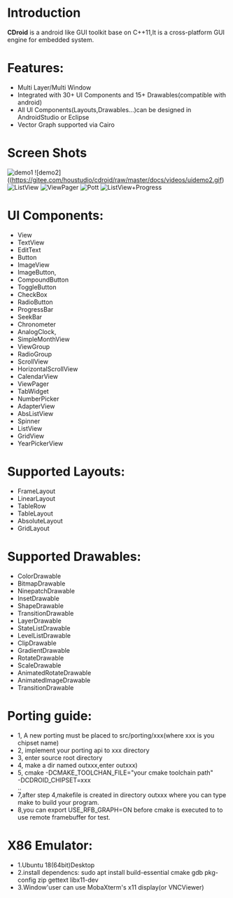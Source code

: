 # **Introduction**
**CDroid** is a android like GUI toolkit base on C++11,It is a cross-platform GUI engine for embedded system.

# **Features:**
* Multi Layer/Multi Window 
* Integrated with 30+ UI Components and 15+ Drawables(compatible with android)
* All UI Components(Layouts,Drawables...)can be designed in AndroidStudio or Eclipse 
* Vector Graph supported via Cairo
# **Screen Shots**
![demo1](https://gitee.com/houstudio/cdroid/raw/master/docs/videos/uidemo1.gif)
![demo2]((https://gitee.com/houstudio/cdroid/raw/master/docs/videos/uidemo2.gif)
![ListView](https://gitee.com/houstudio/cdroid/raw/master/docs/videos/listview_springback.gif)
![ViewPager](https://gitee.com/houstudio/cdroid/raw/master/docs/videos/viewpagerimg.gif)
![Pott](https://gitee.com/houstudio/cdroid/raw/master/docs/images/screenshots/plot.png)
![ListView+Progress](https://gitee.com/houstudio/cdroid/raw/master/docs/videos/list_with_progress.gif)
# **UI Components:**
   * View
   * TextView 
   * EditText
   * Button 
   * ImageView 
   * ImageButton,
   * CompoundButton 
   * ToggleButton 
   * CheckBox 
   * RadioButton
   * ProgressBar 
   * SeekBar 
   * Chronometer 
   * AnalogClock,
   * SimpleMonthView
   * ViewGroup 
   * RadioGroup 
   * ScrollView 
   * HorizontalScrollView 
   * CalendarView 
   * ViewPager 
   * TabWidget 
   * NumberPicker
   * AdapterView 
   * AbsListView 
   * Spinner 
   * ListView 
   * GridView 
   * YearPickerView

# **Supported Layouts:**
   * FrameLayout 
   * LinearLayout 
   * TableRow 
   * TableLayout 
   * AbsoluteLayout 
   * GridLayout

# **Supported Drawables:**
   * ColorDrawable 
   * BitmapDrawable 
   * NinepatchDrawable
   * InsetDrawable 
   * ShapeDrawable
   * TransitionDrawable
   * LayerDrawable 
   * StateListDrawable 
   * LevelListDrawable
   * ClipDrawable
   * GradientDrawable 
   * RotateDrawable
   * ScaleDrawable 
   * AnimatedRotateDrawable
   * AnimatedImageDrawable 
   * TransitionDrawable

# **Porting guide:**

* 1, A new porting must be placed to src/porting/xxx(where xxx is you chipset name)
* 2, implement your porting api to xxx directory
* 3, enter source root directory 
* 4, make a dir named outxxx,enter outxxx)
* 5, cmake -DCMAKE_TOOLCHAN_FILE="your cmake toolchain path" \
        -DCDROID_CHIPSET=xxx \
        ..
* 7,after step 4,makefile is created in directory outxxx where you can type make to build your program.
* 8,you can export USE_RFB_GRAPH=ON before cmake is executed to to use remote framebuffer for test.

# **X86 Emulator:**
* 1.Ubuntu 18(64bit)Desktop
* 2.install dependencs: sudo apt install build-essential cmake gdb pkg-config zip gettext libx11-dev
* 3.Window'user can use MobaXterm's x11 display(or VNCViewer)
 


